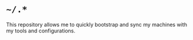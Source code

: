 # `~/.*`

This repository allows me to quickly bootstrap and sync my machines with my
tools and configurations.
